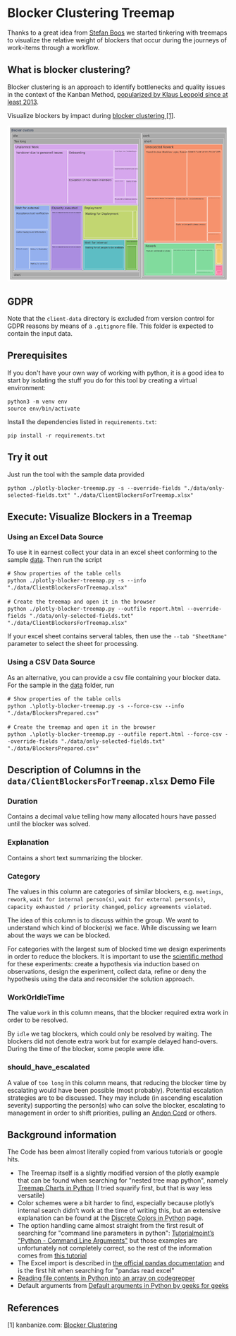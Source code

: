 # Blocker Clustering Treemap

Thanks to a great idea from [Stefan Boos](https://boos.systems) we started
tinkering with treemaps to visualize the relative weight of blockers that occur
during the journeys of work-items through a workflow. 

## What is blocker clustering?

Blocker clustering is an approach to identify bottlenecks and quality issues in
the context of the Kanban Method, [popularized by Klaus Leopold since at least
2013](https://www.slideshare.net/klausleopold/blocker-clustering-lkce14).

Visualize blockers by impact during [blocker clustering \[1\]](#ref-1).

![Screenshot](doc/screenshot.png)

## GDPR

Note that the `client-data` directory is excluded from version control for GDPR
reasons by means of a `.gitignore` file. This folder is expected to contain the
input data.

## Prerequisites

If you don't have your own way of working with python, it is a good idea to
start by isolating the stuff you do for this tool by creating a virtual
environment:

```shell
python3 -m venv env
source env/bin/activate
```

Install the dependencies listed in `requirements.txt`:

```shell
pip install -r requirements.txt
```

## Try it out

Just run the tool with the sample data provided

```shell
python ./plotly-blocker-treemap.py -s --override-fields "./data/only-selected-fields.txt" "./data/ClientBlockersForTreemap.xlsx"
```

## Execute: Visualize Blockers in a Treemap

### Using an Excel Data Source

To use it in earnest collect your data in an excel sheet conforming to the
sample [data](data). Then run the script

```shell
# Show properties of the table cells
python ./plotly-blocker-treemap.py -s --info "./data/ClientBlockersForTreemap.xlsx"

# Create the treemap and open it in the browser
python ./plotly-blocker-treemap.py --outfile report.html --override-fields "./data/only-selected-fields.txt" "./data/ClientBlockersForTreemap.xlsx" 
```

If your excel sheet contains serveral tables, then use the `--tab "SheetName"`
parameter to select the sheet for processing.

### Using a CSV Data Source

As an alternative, you can provide a csv file containing your blocker data. For
the sample in the [data](data) folder, run

```shell
# Show properties of the table cells
python .\plotly-blocker-treemap.py -s --force-csv --info "./data/BlockersPrepared.csv"

# Create the treemap and open it in the browser
python .\plotly-blocker-treemap.py --outfile report.html --force-csv --override-fields "./data/only-selected-fields.txt" "./data/BlockersPrepared.csv" 
```

## Description of Columns in the `data/ClientBlockersForTreemap.xlsx` Demo File

### Duration

Contains a decimal value telling how many allocated hours have passed until the blocker was solved.

### Explanation

Contains a short text summarizing the blocker.

### Category

The values in this column are categories of similar blockers, e.g. `meetings`,
`rework`, `wait for internal person(s)`, `wait for external person(s)`,
`capacity exhausted / priority changed`, `policy agreements violated`.

The idea of this column is to discuss within the group. We want to understand
which kind of blocker(s) we face. While discussing we learn about the ways we
can be blocked.

For categories with the largest sum of blocked time we design experiments in
order to reduce the blockers. It is important to use the [scientific
method](https://en.wikipedia.org/wiki/Scientific_method) for these experiments:
create a hypothesis via induction based on observations, design the experiment,
collect data, refine or deny the hypothesis using the data and reconsider the
solution approach.

### WorkOrIdleTime

The value `work` in this column means, that the blocker required extra work in
order to be resolved.

By `idle` we tag blockers, which could only be resolved by waiting. The blockers
did not denote extra work but for example delayed hand-overs. During the time of
the blocker, some people were idle.

### should_have_escalated

A value of `too long` in this column means, that reducing the blocker time by
escalating would have been possible (most probably). Potential escalation
strategies are to be discussed. They may include (in ascending escalation
severity) supporting the person(s) who can solve the blocker, escalating to
management in order to shift priorities, pulling an
[Andon Cord](https://thinkinsights.net/strategy/andon-cord/) or others.

## Background information

The Code has been almost literally copied from various tutorials or google hits.

* The Treemap itself is a slightly modified version of the plotly example that can be found when searching for "nested tree map python", namely [Treemap Charts in Python](https://plotly.com/python/treemaps/) (I tried squarify first, but that is way less versatile)
* Color schemes were a bit harder to find, especially because plotly’s internal search didn’t work at the time of writing this, but an extensive explanation can be found at the [Discrete Colors in Python](https://plotly.com/python/discrete-color/) page.
* The option handling came almost straight from the first result of searching for "command line parameters in python": [Tutorialmoint’s "Python - Command Line Arguments"](https://www.tutorialspoint.com/python/python_command_line_arguments.htm) but those examples are unfortunately not completely correct, so the rest of the information comes from [this tutorial](https://bip.weizmann.ac.il/course/python/PyMOTW/PyMOTW/docs/getopt/index.html)
* The Excel import is described in [the official pandas documentation](https://pandas.pydata.org/docs/reference/api/pandas.read_excel.html) and is the first hit when searching for "pandas read excel"
* [Reading file contents in Python into an array on codegrepper](https://www.codegrepper.com/code-examples/python/how+to+convert+text+file+to+array+in+python)
* Default arguments from [Default arguments in Python by geeks for geeks](https://www.geeksforgeeks.org/default-arguments-in-python/)

## References

<a name="ref-1">[1]</a> kanbanize.com: [Blocker Clustering](https://kanbanize.com/kanban-resources/kanban-analytics/block-clustering)
